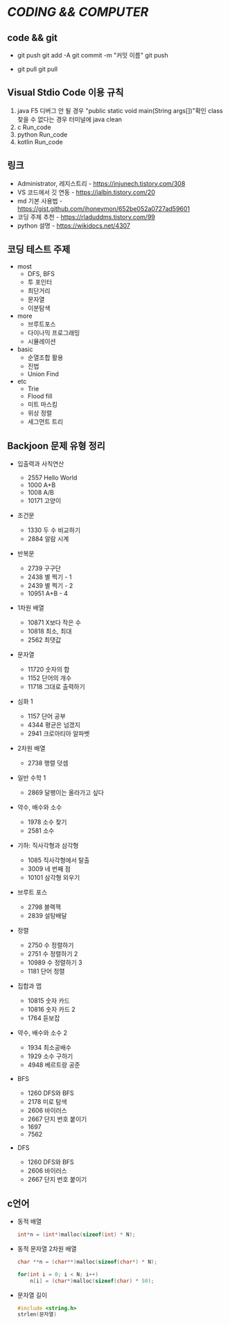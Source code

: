 # *CODING && COMPUTER*

## code && git

* git push
    git add -A
    git commit -m "커밋 이름"
    git push

* git pull
    git pull

## Visual Stdio Code 이용 규칙

1. java     F5          디버그 안 될 경우 "public static void main(String args[])"확인
                        class 찾을 수 없다는 경우 터미널에 java clean
2. c        Run_code
3. python   Run_code
4. kotlin   Run_code

## 링크

* Administrator, 레지스트리 - <https://injunech.tistory.com/308>
* VS 코드에서 깃 연동 - <https://jalbin.tistory.com/20>
* md 기본 사용법 - <https://gist.github.com/ihoneymon/652be052a0727ad59601>
* 코딩 주제 추천 - <https://rladuddms.tistory.com/99>
* python 설명 - <https://wikidocs.net/4307>

## 코딩 테스트 주제

* most
  * DFS, BFS
  * 투 포인터
  * 최단거리
  * 문자열
  * 이분탐색
* more
  * 브루트포스
  * 다이나믹 프로그래밍
  * 시뮬레이션
* basic
  * 순열조합 활용
  * 진법
  * Union Find
* etc
  * Trie
  * Flood fill
  * 미트 마스킹
  * 위상 정렬
  * 세그먼트 트리

## Backjoon 문제 유형 정리

* 입출력과 사칙연산
  * 2557  Hello World
  * 1000  A+B
  * 1008  A/B
  * 10171 고양이
* 조건문
  * 1330  두 수 비교하기
  * 2884  알람 시계
* 반복문
  * 2739  구구단
  * 2438  별 찍기 - 1
  * 2439  별 찍기 - 2
  * 10951 A+B - 4
* 1차원 배열
  * 10871 X보다 작은 수
  * 10818 최소, 최대
  * 2562  최댓값
* 문자열
  * 11720 숫자의 합
  * 1152  단어의 개수
  * 11718 그대로 출력하기
* 심화 1
  * 1157  단어 공부
  * 4344  평균은 넘겠지
  * 2941  크로아티아 알파벳
* 2차원 배열
  * 2738  행렬 덧셈
* 일반 수학 1
  * 2869  달팽이는 올라가고 싶다
* 약수, 배수와 소수
  * 1978  소수 찾기
  * 2581  소수
* 기하: 직사각형과 삼각형
  * 1085  직사각형에서 탈출
  * 3009  네 번째 점
  * 10101 삼각형 외우기
* 브루트 포스
  * 2798  블랙잭
  * 2839  설탕배달
* 정렬
  * 2750  수 정렬하기
  * 2751  수 정렬하기 2
  * 10989 수 정렬하기 3
  * 1181  단어 정렬
* 집합과 맵
  * 10815 숫자 카드
  * 10816 숫자 카드 2
  * 1764  듣보잡
* 약수, 배수와 소수 2
  * 1934  최소공배수
  * 1929  소수 구하기
  * 4948  베르트랑 공준

* BFS
  * 1260 DFS와 BFS
  * 2178 미로 탐색
  * 2606 바이러스
  * 2667 단지 번호 붙이기
  * 1697
  * 7562
* DFS
  * 1260 DFS와 BFS
  * 2606 바이러스
  * 2667 단지 번호 붙이기
  
## c언어

* 동적 배열

    ```c
    int*n = (int*)malloc(sizeof(int) * N);
    ```

* 동적 문자열 2차원 배열

    ```c
    char **n = (char**)malloc(sizeof(char*) * N);
    ```

    ```c
    for(int i = 0; i < N; i++)
        n[i] = (char*)malloc(sizeof(char) * 50);
    ```

* 문자열 길이

    ```c
    #include <string.h> 
    strlen(문자열)
    ```